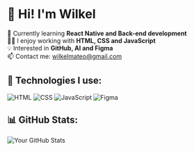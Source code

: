 # 👋 Hi! I'm Wilkel  

🌱 Currently learning **React Native and Back-end development**  
👨‍💻 I enjoy working with **HTML, CSS and JavaScript**  
💡 Interested in **GitHub, AI and Figma**  
📫 Contact me: wilkelmateo@gmail.com

## 🚀 Technologies I use:
![HTML](https://img.shields.io/badge/-HTML5-E34F26?style=flat-square&logo=html5&logoColor=white)
![CSS](https://img.shields.io/badge/-CSS3-1572B6?style=flat-square&logo=css3)
![JavaScript](https://img.shields.io/badge/-JavaScript-F7DF1E?style=flat-square&logo=javascript&logoColor=black)
![Figma](https://img.shields.io/badge/-Figma-F24E1E?style=flat-square&logo=figma&logoColor=white)

## 📊 GitHub Stats:
![Your GitHub Stats](https://github-readme-stats.vercel.app/api?username=will23-ai&show_icons=true&theme=tokyonight)

